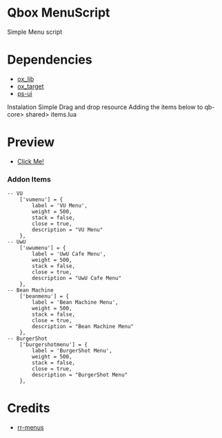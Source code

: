 # Qbox MenuScript


Simple Menu script

# Dependencies
* [ox_lib](https://github.com/overextended/ox_lib)
* [ox_target](https://github.com/overextended/ox_target)
* [ps-ui](https://github.com/Project-Sloth/ps-ui)

Instalation
Simple Drag and drop resource
Adding the items below to  qb-core> shared> items.lua

# Preview
* [Click Me!](https://streamable.com/ubjnei)

### Addon Items

```
-- VU
	['vumenu'] = {
		label = 'VU Menu',
		weight = 500,
		stack = false,
		close = true,
		description = "VU Menu"
	},
-- UwU
	['uwumenu'] = {
		label = 'UwU Cafe Menu',
		weight = 500,
		stack = false,
		close = true,
		description = "UwU Cafe Menu"
	},
-- Bean Machine
	['beanmenu'] = {
		label = 'Bean Machine Menu',
		weight = 500,
		stack = false,
		close = true,
		description = "Bean Machine Menu"
	},
-- BurgerShot
	['burgershotmenu'] = {
		label = 'BurgerShot Menu',
		weight = 500,
		stack = false,
		close = true,
		description = "BurgerShot Menu"
	},
```

# Credits
* [rr-menus](https://github.com/Ronyboy4571/rr-menus)





